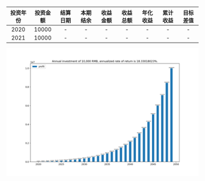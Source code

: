 |投资年份|投资金额|结算日期|本期结余|收益金额|收益总额|年化收益|累计收益|目标差值|
|:---:|:---:|:---:|:---:|:---:|:---:|:---:|:---:|:---:|
|2020|10000|-|-|-|-|-|-|-|
|2021|10000|-|-|-|-|-|-|-|

<img src="../moneyFile/Figure_1.png" style="zoom:50%">

